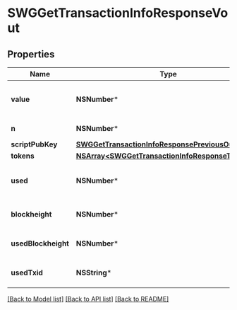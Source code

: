 # SWGGetTransactionInfoResponseVout

## Properties
Name | Type | Description | Notes
------------ | ------------- | ------------- | -------------
**value** | **NSNumber*** | Value of the output in NEBL satoshi | [optional] 
**n** | **NSNumber*** | Output index | [optional] 
**scriptPubKey** | [**SWGGetTransactionInfoResponsePreviousOutput***](SWGGetTransactionInfoResponsePreviousOutput.md) |  | [optional] 
**tokens** | [**NSArray&lt;SWGGetTransactionInfoResponseTokens&gt;***](SWGGetTransactionInfoResponseTokens.md) |  | [optional] 
**used** | **NSNumber*** | Whether this output has now been used | [optional] 
**blockheight** | **NSNumber*** | Blockheight of this transaction | [optional] 
**usedBlockheight** | **NSNumber*** | Blockheight this output was used in | [optional] 
**usedTxid** | **NSString*** | TXID this output was used in | [optional] 

[[Back to Model list]](../README.md#documentation-for-models) [[Back to API list]](../README.md#documentation-for-api-endpoints) [[Back to README]](../README.md)


